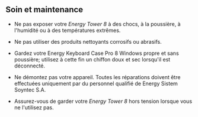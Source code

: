 ## Soin et maintenance 

* Ne pas exposer votre *Energy Tower 8* à des chocs, à la poussière, à l'humidité ou à des températures extrêmes.

* Ne pas utiliser des produits nettoyants corrosifs ou abrasifs. 

* Gardez votre Energy Keyboard Case Pro 8 Windows propre et sans poussière; utilisez à cette fin un chiffon doux et sec lorsqu'il est déconnecté.

* Ne démontez pas votre appareil. Toutes les réparations doivent être effectuées uniquement par du personnel qualifié de Energy Sistem Soyntec S.A.

* Assurez-vous de garder votre *Energy Tower 8* hors tension lorsque vous ne l'utilisez pas. 
